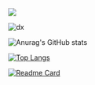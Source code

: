 <img src ="https://gpvc.arturio.dev/Sheikh-Tafsir">

![dx](https://user-images.githubusercontent.com/83116065/141310858-77d906c6-5efe-4b79-997b-30ab742f8322.gif)


![Anurag's GitHub stats](https://github-readme-stats.vercel.app/api?username=Sheikh-Tafsir&theme=radical&show_icons=true)

[![Top Langs](https://github-readme-stats.vercel.app/api/top-langs/?username=Sheikh-Tafsir&theme=radical)](https://github.com/anuraghazra/github-readme-stats)

[![Readme Card](https://github-readme-stats.vercel.app/api/pin/?username=Sheikh-Tafsir&repo=Sheikh-Tafsir&theme=radical)](https://github.com/anuraghazra/github-readme-stats)





